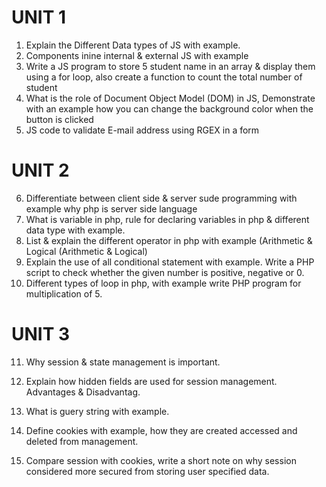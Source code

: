 # UNIT 1

1. Explain the Different Data types of JS with example.
2. Components inine internal & external JS with example
3. Write a JS program to store 5 student name in an array & display them using a for loop, also create a function to count the total number of student
4. What is the role of Document Object Model (DOM) in JS, Demonstrate with an example how you can change the background color when the button is clicked
5. JS code to validate E-mail address using RGEX in a form


# UNIT 2 

6. Differentiate between client side & server sude programming with example why php is server side language 
7. What is variable in php, rule for declaring variables in php & different data type with example.
8. List & explain the different operator in php with example (Arithmetic & Logical (Arithmetic & Logical)
9. Explain the use of all conditional statement with example. Write a PHP script to check whether the given number is positive, negative or 0.
10. Different types of loop in php, with example write PHP program for multiplication of 5.

# UNIT 3

11. Why session & state management is important.
12. Explain how hidden fields are used for session management. Advantages & Disadvantag.

13. What is guery string with example.
14. Define cookies with example, how they are created accessed and deleted from management.
15. Compare session with cookies, write a short note on why session considered more secured from storing user specified data.
